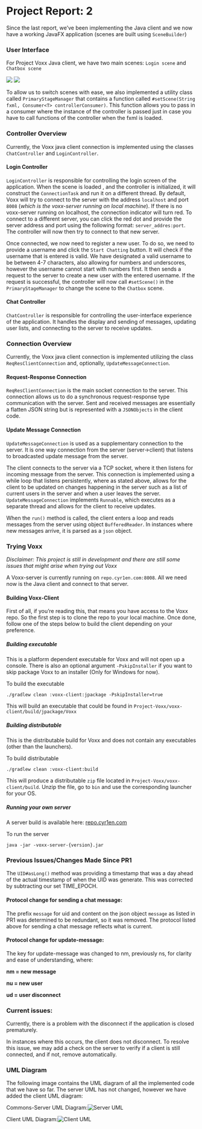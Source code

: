 # Project Report: 2

Since the last report, we’ve been implementing the Java client and we now have a working JavaFX application (scenes are built using `SceneBuilder`)

### User Interface

For Project Voxx Java client, we have two main scenes: `Login scene` and `Chatbox scene`

![](screenshot/UI-login.png)
![](screenshot/UI-Chatbox.png)


To allow us to switch scenes with ease, we also implemented a utility class called `PrimaryStageManager` that contains a function called `#setScene(String fxml, Consumer<T> controllerConsumer)`. This function allows you to pass in a consumer where the instance of the controller is passed just in case you have to call functions of the controller when the fxml is loaded.

### Controller Overview

Currently, the Voxx java client connection is implemented using the classes `ChatController` and `LoginController`. 

#### Login Controller

`LoginController` is responsible for controlling the login screen of the application. When the scene is loaded , and the controller is initialized, it will construct the `ConnectionTask` and run it on a different thread. By default, Voxx will try to connect to the server with the address `localhost` and port `8008` (_which is the voxx-server running on local machine_). If there is no voxx-server running on localhost, the connection indicator will turn red. To connect to a different server, you can click the red dot and provide the server address and port using the following format: `server_addres:port`. The controller will now then try to connect to that new server.

Once connected, we now need to register a new user. To do so, we need to provide a username and click the `Start Chatting` button. It will check if the username that is entered is valid. We have designated a valid username to be between 4-7 characters, also allowing for numbers and underscores, however the username cannot start with numbers first. It then sends a request to the server to create a new user with the entered username. If the request is successful, the controller will now call `#setScene()` in the `PrimaryStageManager` to change the scene to the `Chatbox` scene.

#### Chat Controller

`ChatController` is responsible for controlling the user-interface experience of the application. It handles the display and sending of messages, updating user lists, and connecting to the server to receive updates.

### Connection Overview

Currently, the Voxx java client connection is implemented utilizing the class `ReqResClientConnection` and, optionally, `UpdateMessageConnection`.

#### Request-Response Connection

`ReqResClientConnection` is the main socket connection to the server. This connection allows us to do a synchronous request-response type communication with the server. Sent and received messages are essentially a flatten JSON string but is represented with a `JSONObjects` in the client code.

#### Update Message Connection

`UpdateMessageConnection` is used as a supplementary connection to the server. It is one way connection from the server (server->client) that listens to broadcasted update message from the server. 

The client connects to the server via a TCP socket, where it then listens for incoming message from the server. This connection is implemented using a while loop that listens persistently, where as stated above, allows for the client to be updated on changes happening in the server such as a list of current users in the server and when a user leaves the server. `UpdateMessageConnection` implements `Runnable`, which executes as a separate thread and allows for the client to receive updates.

When the `run()` method is called, the client enters a loop and reads messages from the server using object `BufferedReader`. In instances where new messages arrive, it is parsed as a `json` object.

### Trying Voxx

_Disclaimer: This project is still in development and there are still some issues that might arise when trying out Voxx_

A Voxx-server is currently running on `repo.cyr1en.com:8008`. All we need now is the Java client and connect to that server.

#### Building Voxx-Client

First of all, if you’re reading this, that means you have access to the Voxx repo. So the first step is to clone the repo to your local machine. Once done, follow one of the steps below to build the client depending on your preference.

##### Building executable

This is a platform dependent executable for Voxx and will not open up a console. There is also an optional argument `-PskipInstaller` if you want to skip package Voxx to an installer (Only for Windows for now).

To build the executable

```
./gradlew clean :voxx-client:jpackage -PskipInstaller=true
```

This will build an executable that could be found in `Project-Voxx/voxx-client/build/jpackage/Voxx`

##### Building distributable

This is the distributable build for Voxx and does not contain any executables (other than the launchers).

To build distributable

```
./gradlew clean :voxx-client:build
```

This will produce a distributable `zip` file located in `Project-Voxx/voxx-client/build`. Unzip the file, go to   `bin` and use the corresponding launcher for your OS. 

##### Running your own server

A server build is available here: [repo.cyr1en.com](https://repo.cyr1en.com/#/snapshots/com/cyr1en/voxx-server)

To run the server
```
java -jar -voxx-server-{version}.jar
```



### Previous Issues/Changes Made Since PR1

The `UID#asLong()` method was providing a timestamp that was a day ahead of the actual timestamp of when the UID was generate. This was corrected by subtracting our set TIME_EPOCH.

#### Protocol change for sending a chat message:

The prefix `message` for uid and content on the json object `message` as listed in PR1 was determined to be redundant, so it was removed. The protocol listed above for sending a chat message reflects what is current.

#### Protocol change for update-message:

The key for update-message was changed to nm, previously ns, for clarity and ease of understanding, where:

**nm = new message**

**nu = new user**

**ud = user disconnect**

### Current issues:

Currently, there is a problem with the disconnect if the application is closed prematurely.

In instances where this occurs, the client does not disconnect. To resolve this issue, we may add a check on the server to verify if a client is still connected, and if not, remove automatically.

### UML Diagram

The following image contains the UML diagram of all the implemented code that we have so far. The server UML has not changed, however we have added the client UML diagram:

Commons-Server UML Diagram:![Server UML](uml/Commons-Server.png)

Client UML Diagram:![Client UML](uml/Client.png)

